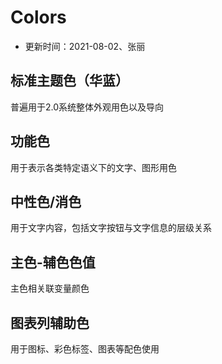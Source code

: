 # Colors

- 更新时间：2021-08-02、张丽


## 标准主题⾊（华蓝）

普遍⽤于2.0系统整体外观⽤⾊以及导向


<color-card name="@yn-primary-color" desc="主题、主要⽤⾊" color="#0052CC"></color-card>
<color-card name="@yn-menu-color" desc="导航、垂直菜单" color="#0052CC"></color-card>


## 功能色

⽤于表示各类特定语义下的⽂字、图形⽤⾊

<color-card name="@yn-link-color" desc="链接⾊" color="#2B6FD4"></color-card>
<color-card name="@yn-success-color" desc="成功⾊" color="#3BB875"></color-card>
<color-card name="@yn-warning-color" desc="警示⾊" color="#F5792C"></color-card>
<color-card name="@yn-error-color" desc="危险⾊" color="#E65857"></color-card>
<color-card name="@yn-money-color" desc="⾦额" color="#0052CC"></color-card>
<color-card name="@yn-link-bg-color" desc="链接-背景" color="#E9F0FA"></color-card>
<color-card name="@yn-success-bg-color" desc="成功⾊-背景" color="#EBF7F1"></color-card>
<color-card name="@yn-warning-bg-color" desc="警示⾊-背景" color="#FEF1E9"></color-card>
<color-card name="@yn-error-bg-color" desc="危险⾊-背景" color="#FCEEEE"></color-card>
<color-card name="@yn-money-bg-color" desc="⾦额-背景" color="#E5EDF9"></color-card>

## 中性⾊/消⾊
⽤于⽂字内容，包括⽂字按钮与⽂字信息的层级关系

<color-card name="@yn-text-color" desc="标题、重要⽂本" color="#1A253B"></color-card>
<color-card name="@yn-text-color-secondary" desc="次⽂本⾊" color="#4E5D78"></color-card>
<color-card name="@yn-label-color" desc="标签⽂本、按钮" color="#8894A8"></color-card>
<color-card name="@yn-disabled-color" desc="辅助、说明⽂字、失效⾊" color="#BCC1CC"></color-card>
<color-card name="@yn-auxiliary-color" desc="disable、提醒⽂字" color="#D0D3DB"></color-card>
<color-card name="@yn-border-color-base" desc="边框" color="#E1E5EB"></color-card>
<color-card name="@yn-background-color" desc="背景⾊" color="#F5F7FA"></color-card>
<color-card name="@yn-table-header-bg" desc="表格表头颜⾊" color="#EDF1F7"></color-card>
<color-card name="@yn-background-color-light" desc="选中⾊值" color="#E5EDF9"></color-card>


## 主⾊-辅⾊⾊值
主⾊相关联变量颜⾊

<color-card name="@yn-primary-color" desc="主题、主要⽤⾊" color="#0052CC"></color-card>
<color-card name="@yn-primary-1" desc="主题-1" color="#EDF1F7"></color-card>
<color-card name="@yn-primary-2" desc="主题-2" color="#A3D4FF"></color-card>
<color-card name="@yn-primary-3 " desc="主题-3" color="#74B3F2"></color-card>
<color-card name="@yn-primary-4" desc="主题-4" color="#4992E6"></color-card>
<color-card name="@yn-primary-5" desc="主题-5" color="#2372D9"></color-card>
<color-card name="@yn-primary-6" desc="主题-6" color="#0052CC"></color-card>
<color-card name="@yn-primary-7" desc="主题-7" color="#003DA6"></color-card>
<color-card name="@yn-primary-8" desc="主题-8" color="#002A80"></color-card>
<color-card name="@yn-primary-9" desc="主题-9" color="#001b59"></color-card>
<color-card name="@yn-primary-10" desc="主题-10" color="#000E33"></color-card>

## 图表列辅助⾊
⽤于图标、彩⾊标签、图表等配⾊使⽤

<color-card name="" desc="图表辅助-1" color="#0052CC"></color-card>
<color-card name="" desc="图表辅助-2" color="#4CCDFE"></color-card>
<color-card name="" desc="图表辅助-3" color="#81E9E6"></color-card>
<color-card name="" desc="图表辅助-4" color="#747CFB"></color-card>
<color-card name="" desc="图表辅助-5" color="#FF99E6"></color-card>
<color-card name="" desc="图表辅助-6" color="#CDA5F3"></color-card>
<color-card name="" desc="图表辅助-7" color="#8894A8"></color-card>
<color-card name="" desc="图表辅助-8" color="#EFD311"></color-card>
<color-card name="" desc="图表辅助-9" color="#2BB291"></color-card>
